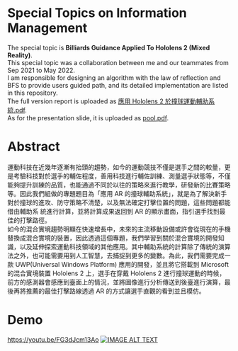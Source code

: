 # Special Topics on Information Management
The special topic is **Billiards Guidance Applied To Hololens 2 (Mixed Reality)**.\
This special topic was a collaboration between me and our teammates from Sep 2021 to May 2022.\
I am responsible for designing an algorithm with the law of reflection and BFS to provide users guided path, and its detailed implementation are listed in this repository.\
The full version report is uploaded as [應用 Hololens 2 於撞球運動輔助系統.pdf](https://github.com/mattcy0514/special-topics-pool/blob/main/%E6%87%89%E7%94%A8%20Hololens%202%20%E6%96%BC%E6%92%9E%E7%90%83%E9%81%8B%E5%8B%95%E8%BC%94%E5%8A%A9%E7%B3%BB%E7%B5%B1.pdf).\
As for the presentation slide, it is uploaded as [pool.pdf](https://github.com/mattcy0514/special-topics-pool/blob/main/pool.pdf).

# Abstract
運動科技在近幾年逐漸有抬頭的趨勢，如今的運動競技不僅是選手之間的較量，更是考驗科技對於選手的輔佐程度，善用科技進行輔佐訓練、測量選手狀態等，不僅能夠提升訓練的品質，也能通過不同於以往的策略來進行教學，研發新的比賽策略等。因此我們組做的專題題目為「應用 AR 的撞球輔助系統」，就是為了解決新手對於撞球的進攻、防守策略不清楚，以及無法確定打擊位置的問題，這些問題都能借由輔助系 統進行計算，並將計算成果返回到 AR 的顯示畫面，指引選手找到最佳的打擊路徑。\
如今的混合實境趨勢明顯在快速增長中，未來的主流移動設備或許會從現在的手機替換成混合實境的裝置，因此透過這個專題，我們學習到關於混合實境的開發知識，以及延伸探索運動科技領域的其他應用。其中輔助系統的計算除了傳統的演算法之外，也可能需要用到人工智慧，去捕捉到更多的變數。為此，我們需要完成一款 UWP(Universal Windows Platform) 應用的開發，並且將它搭載到 Microsoft 的混合實境裝置 Hololens 2 上，選手在穿戴 Hololens 2 進行撞球運動的時候，前方的感測器會感應到臺面上的情況，並將圖像進行分析傳送到後臺進行演算，最後再將推薦的最佳打擊路線透過 AR 的方式讓選手直觀的看到並且模仿。

# Demo
https://youtu.be/FG3dJcm13Ao
[![IMAGE ALT TEXT](http://img.youtube.com/vi/FG3dJcm13Ao/0.jpg)](https://www.youtube.com/watch?v=FG3dJcm13Ao "Billiards Guidance Applied to Hololens 2")
